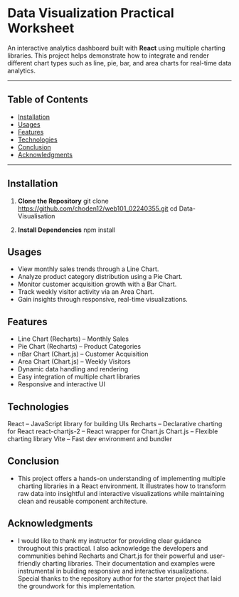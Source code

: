 # Data Visualization Practical Worksheet

An interactive analytics dashboard built with **React** using multiple charting libraries. This project helps demonstrate how to integrate and render different chart types such as line, pie, bar, and area charts for real-time data analytics.

---

## Table of Contents

- [Installation](#installation)
- [Usages](#usages)
- [Features](#features)
- [Technologies](#technologies)
- [Conclusion](#conclusion)
- [Acknowledgments](#acknowledgments)

---

## Installation

1. **Clone the Repository**
git clone https://github.com/choden12/web101_02240355.git
cd Data-Visualisation

2. **Install Dependencies**
npm install

## Usages
- View monthly sales trends through a Line Chart.
- Analyze product category distribution using a Pie Chart.
- Monitor customer acquisition growth with a Bar Chart.
- Track weekly visitor activity via an Area Chart.
- Gain insights through responsive, real-time visualizations.

## Features
- Line Chart (Recharts) – Monthly Sales
- Pie Chart (Recharts) – Product Categories
- nBar Chart (Chart.js) – Customer Acquisition
- Area Chart (Chart.js) – Weekly Visitors
- Dynamic data handling and rendering
- Easy integration of multiple chart libraries
- Responsive and interactive UI

## Technologies
React – JavaScript library for building UIs
Recharts – Declarative charting for React
react-chartjs-2 – React wrapper for Chart.js
Chart.js – Flexible charting library
Vite – Fast dev environment and bundler

## Conclusion
- This project offers a hands-on understanding of implementing multiple charting libraries in a React environment. It illustrates how to transform raw data into insightful and interactive visualizations while maintaining clean and reusable component architecture.

## Acknowledgments
- I would like to thank my instructor for providing clear guidance throughout this practical. I also acknowledge the developers and communities behind Recharts and Chart.js for their powerful and user-friendly charting libraries. Their documentation and examples were instrumental in building responsive and interactive visualizations. Special thanks to the repository author for the starter project that laid the groundwork for this implementation.
